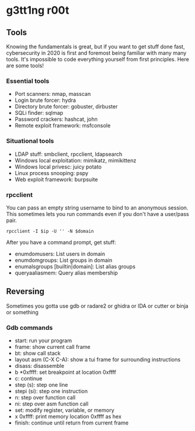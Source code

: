 # g3tt1ng r00t

## Tools

Knowing the fundamentals is great, but if you want to get stuff done fast,
cybersecurity in 2020 is first and foremost being familiar with many many tools.
It's impossible to code everything yourself from first principles. Here are some
tools!

### Essential tools

- Port scanners: nmap, masscan
- Login brute forcer: hydra
- Directory brute forcer: gobuster, dirbuster
- SQLi finder: sqlmap
- Password crackers: hashcat, john
- Remote exploit framework: msfconsole

### Situational tools

- LDAP stuff: smbclient, rpcclient, ldapsearch
- Windows local exploitation: mimikatz, mimikittenz
- Windows local privesc: juicy potato
- Linux process snooping: pspy
- Web exploit framework: burpsuite

### rpcclient

You can pass an empty string username to bind to an anonymous session. This
sometimes lets you run commands even if you don't have a user/pass pair.

```
rpcclient -I $ip -U '' -N $domain
```

After you have a command prompt, get stuff:

- enumdomusers: List users in domain
- enumdomgroups: List groups in domain
- enumalsgroups [builtin|domain]: List alias groups
- queryaaliasmem: Query alias membership

## Reversing

Sometimes you gotta use gdb or radare2 or ghidra or IDA or cutter or binja or
something

### Gdb commands

- start: run your program
- frame: show current call frame
- bt: show call stack
- layout asm (C-X C-A): show a tui frame for surrounding instructions
- disass: disassemble
- b *0xffff: set breakpoint at location 0xffff
- c: continue
- step (s): step one line
- stepi (si): step one instruction
- n: step over function call
- ni: step over asm function call
- set: modify register, variable, or memory
- x 0xffff: print memory location 0xffff as hex
- finish: continue until return from current frame
